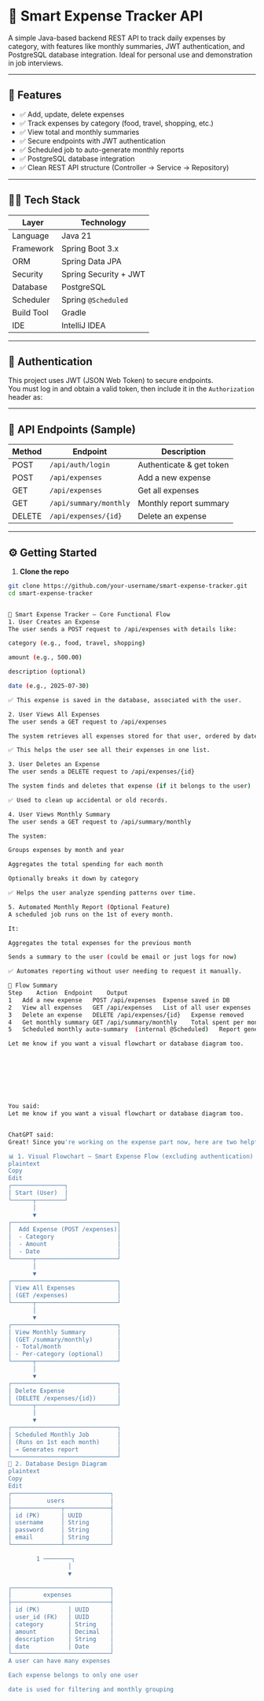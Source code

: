 # 💸 Smart Expense Tracker API

A simple Java-based backend REST API to track daily expenses by category, with features like monthly summaries, JWT authentication, and PostgreSQL database integration. Ideal for personal use and demonstration in job interviews.

---

## 📌 Features

- ✅ Add, update, delete expenses
- ✅ Track expenses by category (food, travel, shopping, etc.)
- ✅ View total and monthly summaries
- ✅ Secure endpoints with JWT authentication
- ✅ Scheduled job to auto-generate monthly reports
- ✅ PostgreSQL database integration
- ✅ Clean REST API structure (Controller → Service → Repository)

---

## 🧑‍💻 Tech Stack

| Layer         | Technology           |
|---------------|----------------------|
| Language      | Java 21              |
| Framework     | Spring Boot 3.x      |
| ORM           | Spring Data JPA      |
| Security      | Spring Security + JWT |
| Database      | PostgreSQL           |
| Scheduler     | Spring `@Scheduled`  |
| Build Tool    | Gradle       |
| IDE           | IntelliJ IDEA        |

---

## 🔐 Authentication

This project uses JWT (JSON Web Token) to secure endpoints.  
You must log in and obtain a valid token, then include it in the `Authorization` header as:


---

## 📄 API Endpoints (Sample)

| Method | Endpoint             | Description             |
|--------|----------------------|-------------------------|
| POST   | `/api/auth/login`    | Authenticate & get token |
| POST   | `/api/expenses`      | Add a new expense       |
| GET    | `/api/expenses`      | Get all expenses        |
| GET    | `/api/summary/monthly` | Monthly report summary |
| DELETE | `/api/expenses/{id}` | Delete an expense       |

---

## ⚙️ Getting Started

1. **Clone the repo**

```bash
git clone https://github.com/your-username/smart-expense-tracker.git
cd smart-expense-tracker


🧾 Smart Expense Tracker – Core Functional Flow
1. User Creates an Expense
The user sends a POST request to /api/expenses with details like:

category (e.g., food, travel, shopping)

amount (e.g., 500.00)

description (optional)

date (e.g., 2025-07-30)

✅ This expense is saved in the database, associated with the user.

2. User Views All Expenses
The user sends a GET request to /api/expenses

The system retrieves all expenses stored for that user, ordered by date (optional)

✅ This helps the user see all their expenses in one list.

3. User Deletes an Expense
The user sends a DELETE request to /api/expenses/{id}

The system finds and deletes that expense (if it belongs to the user)

✅ Used to clean up accidental or old records.

4. User Views Monthly Summary
The user sends a GET request to /api/summary/monthly

The system:

Groups expenses by month and year

Aggregates the total spending for each month

Optionally breaks it down by category

✅ Helps the user analyze spending patterns over time.

5. Automated Monthly Report (Optional Feature)
A scheduled job runs on the 1st of every month.

It:

Aggregates the total expenses for the previous month

Sends a summary to the user (could be email or just logs for now)

✅ Automates reporting without user needing to request it manually.

🧩 Flow Summary
Step	Action	Endpoint	Output
1	Add a new expense	POST /api/expenses	Expense saved in DB
2	View all expenses	GET /api/expenses	List of all user expenses
3	Delete an expense	DELETE /api/expenses/{id}	Expense removed
4	Get monthly summary	GET /api/summary/monthly	Total spent per month
5	Scheduled monthly auto-summary	(internal @Scheduled)	Report generated monthly

Let me know if you want a visual flowchart or database diagram too.








You said:
Let me know if you want a visual flowchart or database diagram too.


ChatGPT said:
Great! Since you're working on the expense part now, here are two helpful visual aids you can use:

📊 1. Visual Flowchart – Smart Expense Flow (excluding authentication)
plaintext
Copy
Edit
┌───────────────┐
│ Start (User)  │
└──────┬────────┘
       │
       ▼
┌──────────────────────────────┐
│  Add Expense (POST /expenses)│
│  - Category                  │
│  - Amount                    │
│  - Date                      │
└──────┬───────────────────────┘
       │
       ▼
┌──────────────────────────────┐
│ View All Expenses            │
│ (GET /expenses)              │
└──────┬───────────────────────┘
       │
       ▼
┌──────────────────────────────┐
│ View Monthly Summary         │
│ (GET /summary/monthly)       │
│ - Total/month                │
│ - Per-category (optional)    │
└──────┬───────────────────────┘
       │
       ▼
┌──────────────────────────────┐
│ Delete Expense               │
│ (DELETE /expenses/{id})      │
└──────┬───────────────────────┘
       │
       ▼
┌──────────────────────────────┐
│ Scheduled Monthly Job        │
│ (Runs on 1st each month)     │
│ → Generates report           │
└──────────────────────────────┘
🧩 2. Database Design Diagram
plaintext
Copy
Edit
┌────────────────────────────┐
│          users             │
├──────────────┬─────────────┤
│ id (PK)      │ UUID        │
│ username     │ String      │
│ password     │ String      │
│ email        │ String      │
└──────────────┴─────────────┘

        1 ────────┐
                 │
                 ▼

┌────────────────────────────┐
│         expenses           │
├────────────────────────────┤
│ id (PK)        │ UUID      │
│ user_id (FK)   │ UUID      │
│ category       │ String    │
│ amount         │ Decimal   │
│ description    │ String    │
│ date           │ Date      │
└────────────────────────────┘
A user can have many expenses

Each expense belongs to only one user

date is used for filtering and monthly grouping

